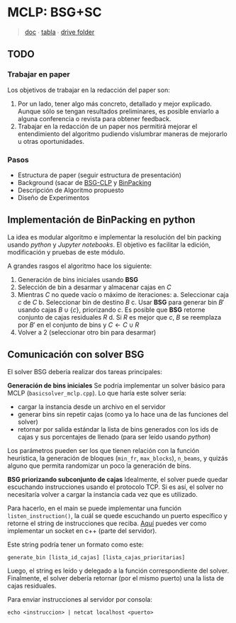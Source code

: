 MCLP: BSG+SC
==
> [doc](https://docs.google.com/document/d/1TRWv4af10Jyh4goY24D_6VWgwhACgEXA5_oy5xT-0Is/edit#) ∙ [tabla](https://docs.google.com/spreadsheets/d/15AYwB3ZHXsmz7WtOKGfcs_KSLPa9o9C7867i-EdrH1E/edit?usp=sharing) ∙ [drive folder](https://drive.google.com/drive/folders/1GZ2jEtGTgQFn9_W_hulqalN3K7sN_19Y)

TODO
---


### Trabajar en paper

Los objetivos de trabajar en la redacción del paper son:
1. Por un lado, tener algo más concreto, detallado y mejor explicado. Aunque sólo se tengan resultados preliminares, es posible enviarlo a alguna conferencia o revista para obtener feedback.
2. Trabajar en la redacción de un paper nos permitirá mejorar el entendimiento del algoritmo pudiendo vislumbrar maneras de mejorarlo u otras oportunidades.

### Pasos

- Estructura de paper (seguir estructura de presentación)
- Background (sacar de [BSG-CLP](https://www.sciencedirect.com/science/article/abs/pii/S0305054817300023) y [BinPacking](https://d1wqtxts1xzle7.cloudfront.net/45338902/2002-COR-BPP.pdf)
- Descripción de Algoritmo propuesto
- Diseño de Experimentos

Implementación de BinPacking en python
---
La idea es modular algoritmo e implementar la resolución del bin packing usando *python* y *Jupyter notebooks*.
El objetivo es facilitar la edición, modificación y pruebas de este módulo.

A grandes rasgos el algoritmo hace los siguiente:
1. Generación de bins iniciales usando **BSG**
2. Selección de bin a desarmar y almacenar cajas en $C$
3. Mientras $C$ no quede vacío o máximo de iteraciones:
   a. Seleccionar caja $c$ de $C$
   b. Seleccionar bin de destino $B$
   c. Usar **BSG** para generar bin $B'$ usando cajas $B \cup \{c\}$, priorizando $c$. Es posible que **BSG** retorne conjunto de cajas residuales $R$
   d. Si $R$ es mejor que $c$, $B$ se reemplaza por $B'$ en el conjunto de bins y $C \gets C \cup R$
 4. Volver a 2 (seleccionar otro bin para desarmar)

Comunicación con solver BSG
--
El solver BSG debería realizar dos tareas principales:

**Generación de bins iniciales**
Se podría implementar un solver básico para MCLP (`basicsolver_mclp.cpp`). Lo que haría este solver sería:
- cargar la instancia desde un archivo en el servidor
- generar bins sin repetir cajas (como ya lo hace una de las funciones del solver)
- retornar por salida estándar la lista de bins generados con los ids de cajas y sus porcentajes de llenado (para ser leído usando *python*)

Los parámetros pueden ser los que tienen relación con la función heurística, la generación de bloques (`min_fr`, `max_blocks`), `n_beams`, y quizás alguno que permita randomizar un poco la generación de bins.

**BSG priorizando subconjunto de cajas**
Idealmente, el solver puede quedar escuchando instrucciones usando el protocolo TCP.
Si es así, el solver no necesitaría volver a cargar la instancia cada vez que es utilizado.

Para hacerlo, en el main se puede implementar una función `listen_instruction()`, la cuál se quede escuchando un puerto específico y retorne el string de instrucciones que reciba. [Aquí](https://www.geeksforgeeks.org/socket-programming-cc/) puedes ver como implementar un socket en c++ (parte del servidor).

Este string podría tener un formato como este:
	
	generate_bin [lista_id_cajas] [lista_cajas_prioritarias]
	
Luego, el string es leído y delegado a la función correspondiente del solver.
Finalmente, el solver debería retornar (por el mismo puerto) una la lista de cajas residuales.

Para enviar instrucciones al servidor por consola:

	echo <instruccion> | netcat localhost <puerto>

<!--stackedit_data:
eyJoaXN0b3J5IjpbLTExNDQ2OTQ0MzYsLTE0Mjk3NDQxNzVdfQ
==
-->